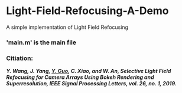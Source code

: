 # Light-Field-Refocusing-A-Demo<br>
A simple implementation of Light Field Refocusing

### 'main.m' is the main file
### Citiation:
***Y. Wang, J. Yang, [Y. Guo](http://yulanguo.me/), C. Xiao, and W. An, Selective Light Field Refocusing for Camera Arrays Using Bokeh Rendering and Superresolution, IEEE Signal Processing Letters, vol. 26, no. 1, 2019.***
